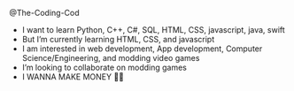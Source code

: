@The-Coding-Cod
- I want to learn Python, C++, C#, SQL, HTML, CSS, javascript, java, swift
- But I’m currently learning HTML, CSS, and javascript
- I am interested in web development, App development, Computer Science/Engineering, and modding video games
- I’m looking to collaborate on modding games
- I WANNA MAKE MONEY 🤑🤑
